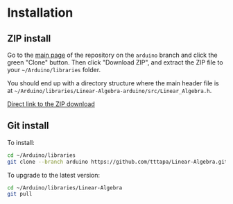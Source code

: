 # Installation

## ZIP install

Go to the [main page](https://github.com/tttapa/Linear-Algebra/tree/arduino) of 
the repository on the `arduino` branch and click the green "Clone" button.
Then click "Download ZIP", and extract the ZIP file to your 
`~/Arduino/libraries` folder.

You should end up with a directory structure where the main header file is at
`~/Arduino/libraries/Linear-Algebra-arduino/src/Linear_Algebra.h`.

[Direct link to the ZIP download](https://github.com/tttapa/Linear-Algebra/archive/arduino.zip)

## Git install

To install:
~~~sh
cd ~/Arduino/libraries
git clone --branch arduino https://github.com/tttapa/Linear-Algebra.git
~~~

To upgrade to the latest version:
~~~sh
cd ~/Arduino/libraries/Linear-Algebra
git pull
~~~
